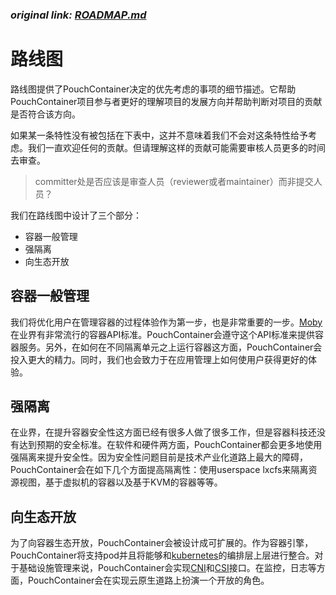 ### *original link: [ROADMAP.md](https://github.com/alibaba/pouch/blob/master/ROADMAP.md)*

# 路线图
路线图提供了PouchContainer决定的优先考虑的事项的细节描述。它帮助PouchContainer项目参与者更好的理解项目的发展方向并帮助判断对项目的贡献是否符合该方向。

如果某一条特性没有被包括在下表中，这并不意味着我们不会对这条特性给予考虑。我们一直欢迎任何的贡献。但请理解这样的贡献可能需要审核人员更多的时间去审查。

> committer处是否应该是审查人员（reviewer或者maintainer）而非提交人员？

我们在路线图中设计了三个部分：
* 容器一般管理
* 强隔离
* 向生态开放

## 容器一般管理
我们将优化用户在管理容器的过程体验作为第一步，也是非常重要的一步。[Moby](https://github.com/moby/moby)在业界有非常流行的容器API标准。PouchContainer会遵守这个API标准来提供容器服务。另外，在如何在不同隔离单元之上运行容器这方面，PouchContainer会投入更大的精力。同时，我们也会致力于在应用管理上如何使用户获得更好的体验。

## 强隔离
在业界，在提升容器安全性这方面已经有很多人做了很多工作，但是容器科技还没有达到预期的安全标准。在软件和硬件两方面，PouchContainer都会更多地使用强隔离来提升安全性。因为安全性问题目前是技术产业化道路上最大的障碍，PouchContainer会在如下几个方面提高隔离性：使用userspace lxcfs来隔离资源视图，基于虚拟机的容器以及基于KVM的容器等等。

## 向生态开放
为了向容器生态开放，PouchContainer会被设计成可扩展的。作为容器引擎，PouchContainer将支持pod并且将能够和[kubernetes](https://github.com/kubernetes/kubernetes)的编排层上层进行整合。对于基础设施管理来说，PouchContainer会实现[CNI](https://github.com/containernetworking/cni)和[CSI](https://github.com/container-storage-interface)接口。在监控，日志等方面，PouchContainer会在实现云原生道路上扮演一个开放的角色。
